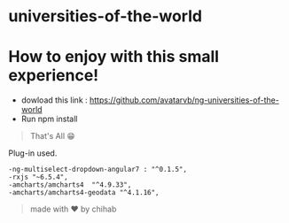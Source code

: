 # universities-of-the-world

# How to enjoy with this small experience!

  - dowload this link : https://github.com/avatarvb/ng-universities-of-the-world
  - Run npm install
  
  >That's All    😁
  
 Plug-in used.

    -ng-multiselect-dropdown-angular7 : "^0.1.5",
    -rxjs "~6.5.4",
    -amcharts/amcharts4  "^4.9.33",
    -amcharts/amcharts4-geodata "^4.1.16",
    
    
    
    
  >made with ❤ by chihab
